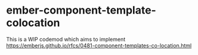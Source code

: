 # ember-component-template-colocation

This is a WIP codemod which aims to implement https://emberjs.github.io/rfcs/0481-component-templates-co-location.html